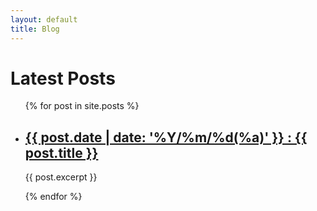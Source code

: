 ```yaml
---
layout: default
title: Blog
---
```

<h1>Latest Posts</h1>

<ul>
  {% for post in site.posts %}
    <li>
      <h2><a href="{{ post.url | relative_url }}">
	  {{ post.date | date: '%Y/%m/%d(%a)' }} : {{ post.title }}
      </a></h2>
      <p>{{ post.excerpt }}</p>
    </li>
  {% endfor %}
</ul>
